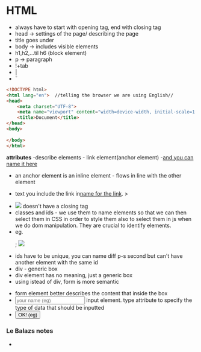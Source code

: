 # HTML
- always have to start with <html> opening tag, end with closing tag </html>
- head -> settings of the page/ describing the page
- title goes under <head>
- body -> includes visible elements
- h1,h2,...til h6 (block element)
- p -> paragraph
- !+tab
- |
- ˇ
```HTML
<!DOCTYPE html>
<html lang="en">  //telling the browser we are using English//
<head>
    <meta charset="UTF-8">
    <meta name="viewport" content="width=device-width, initial-scale=1.0">
    <title>Document</title>
</head>
<body>
    
</body>
</html>
```
  
  **attributes**
  -describe elements
  -<a> link element(anchor element)
  -<a href="this is where the url goes">and you can name it here</a>
  - an anchor element is an inline element - flows in line with the other element
  - <p>text you include the link in<a href="link(url)">name for the link</a>. > </p>
  - <img src="image adress"/> doesn't have a closing tag
  - classes and ids - we use them to name elements so that we can then select them in CSS in order to style them
  also to select them in js when we do dom manipulation. They are crucial to identify elements.
  - eg. <p class="first"> ; <img id="course-image" src="https://bla-blabla">
  - ids have to be unique, you can name diff p-s second but can't have another element with the same id
  - div - generic box <div id="your name"> </div>
  - div element has no meaning, just a generic box
  - <form id="yourn-name"> using istead of div, form is more semantic
  - form element better describes the content that inside the box
  - <input type="text(eg)" placeholder="your name (eg)"> input element. type attribute to specify the type of data that should be inputted
  - <button>OK! (eg)</button>

### Le Balazs notes
- 